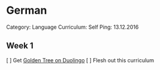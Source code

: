 # German

Category: Language
Curriculum: Self
Ping: 13.12.2016

## Week 1

[ ] Get [Golden Tree on Duolingo](http://duolingo.com)
[ ] Flesh out this curriculum
